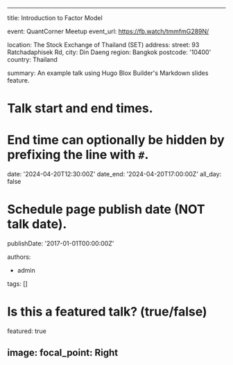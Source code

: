 
---
title: Introduction to Factor Model

event: QuantCorner Meetup
event_url: https://fb.watch/tmmfmG289N/

location: The Stock Exchange of Thailand (SET)
address:
  street: 93 Ratchadaphisek Rd, 
  city: Din Daeng
  region: Bangkok 
  postcode: '10400'
  country: Thailand

summary: An example talk using Hugo Blox Builder's Markdown slides feature.

# Talk start and end times.
#   End time can optionally be hidden by prefixing the line with `#`.
date: '2024-04-20T12:30:00Z'
date_end: '2024-04-20T17:00:00Z'
all_day: false

# Schedule page publish date (NOT talk date).
publishDate: '2017-01-01T00:00:00Z'

authors:
  - admin

tags: []

# Is this a featured talk? (true/false)
featured: true

image:
  focal_point: Right
---
